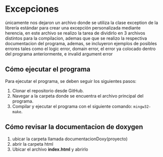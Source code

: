 # Excepciones

únicamente nos dejaron un archivo donde se utiliza la clase exception de la
librería estándar para crear una excepción personalizada mediante herencia, en este archivo se realizo la tarea de dividirlo en 3 archivos distintos para la compilacion, ademas que que se realizo la respectiva documentacion del programa, ademas, se incluyeron ejemplos de posibles errores tales como el logic error, domain error, el error ya colocado dentro del programa anteriormente, e invalid argument error

## Cómo ejecutar el programa

Para ejecutar el programa, se deben seguir los siguientes pasos:

1. Clonar el repositorio desde GitHub.
2. Navegar a la carpeta donde se encuentra el archivo principal del programa.
3. Compilar y ejecutar el programa con el siguiente comando: `mingw32-make`.

## Cómo revisar la documentacion de doxygen

1. ubicar la carpeta llamada documentacionDoxy(proyecto)
2. abrir la carpeta html
3. Ubicar el archivo **index.html** y abrirlo